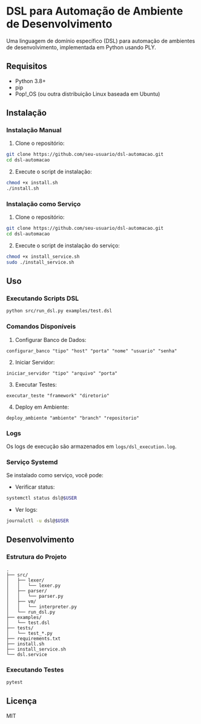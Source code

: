 # DSL para Automação de Ambiente de Desenvolvimento

Uma linguagem de domínio específico (DSL) para automação de ambientes de desenvolvimento, implementada em Python usando PLY.

## Requisitos

- Python 3.8+
- pip
- Pop!_OS (ou outra distribuição Linux baseada em Ubuntu)

## Instalação

### Instalação Manual

1. Clone o repositório:
```bash
git clone https://github.com/seu-usuario/dsl-automacao.git
cd dsl-automacao
```

2. Execute o script de instalação:
```bash
chmod +x install.sh
./install.sh
```

### Instalação como Serviço

1. Clone o repositório:
```bash
git clone https://github.com/seu-usuario/dsl-automacao.git
cd dsl-automacao
```

2. Execute o script de instalação do serviço:
```bash
chmod +x install_service.sh
sudo ./install_service.sh
```

## Uso

### Executando Scripts DSL

```bash
python src/run_dsl.py examples/test.dsl
```

### Comandos Disponíveis

1. Configurar Banco de Dados:
```
configurar_banco "tipo" "host" "porta" "nome" "usuario" "senha"
```

2. Iniciar Servidor:
```
iniciar_servidor "tipo" "arquivo" "porta"
```

3. Executar Testes:
```
executar_teste "framework" "diretorio"
```

4. Deploy em Ambiente:
```
deploy_ambiente "ambiente" "branch" "repositorio"
```

### Logs

Os logs de execução são armazenados em `logs/dsl_execution.log`.

### Serviço Systemd

Se instalado como serviço, você pode:

- Verificar status:
```bash
systemctl status dsl@$USER
```

- Ver logs:
```bash
journalctl -u dsl@$USER
```

## Desenvolvimento

### Estrutura do Projeto

```
.
├── src/
│   ├── lexer/
│   │   └── lexer.py
│   ├── parser/
│   │   └── parser.py
│   ├── vm/
│   │   └── interpreter.py
│   └── run_dsl.py
├── examples/
│   └── test.dsl
├── tests/
│   └── test_*.py
├── requirements.txt
├── install.sh
├── install_service.sh
└── dsl.service
```

### Executando Testes

```bash
pytest
```

## Licença

MIT 